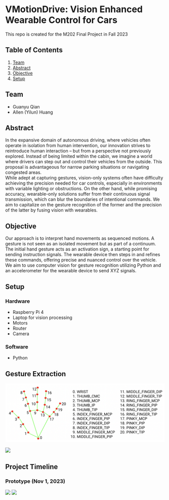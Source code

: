 # VMotionDrive: Vision Enhanced Wearable Control for Cars

This repo is created for the M202 Final Project in Fall 2023

## Table of Contents

1. [Team](#team)
2. [Abstract](#abstract)
3. [Objective](#objective)
4. [Setup](#setup)



## Team

* Guanyu Qian
* Allen (Yilun) Huang

## Abstract

In the expansive domain of autonomous driving, where vehicles often operate in isolation from human intervention, our innovation strives to reintroduce human interaction – but from a perspective not previously explored. Instead of being limited within the cabin, we imagine a world where drivers can step out and control their vehicles from the outside. This proposal is advantageous for narrow parking situations or navigating congested areas.\
While adept at capturing gestures, vision-only systems often have difficulty achieving the precision needed for car controls, especially in environments with variable lighting or obstructions. On the other hand, while promising accuracy, wearable-only solutions suffer from their continuous signal transmission, which can blur the boundaries of intentional commands. We aim to capitalize on the gesture recognition of the former and the precision of the latter by fusing vision with wearables.

## Objective

Our approach is to interpret hand movements as sequenced motions. A gesture is not seen as an isolated movement but as part of a continuum. The initial hand gesture acts as an activation sign, a starting point for sending instruction signals. The wearable device then steps in and refines these commands, offering precise and nuanced control over the vehicle.\
We aim to use computer vision for gesture recognition utilizing Python and an accelerometer for the wearable device to send XYZ signals.


## Setup

### Hardware 

* Raspberry Pi 4
* Laptop for vision processing
* Motors
* Router
* Camera

### Software

* Python

## Gesture Extraction
![](images/gesture_demo.png)

![](images/hand_direction.png)


## Project Timeline

### Prototype (Nov 1, 2023)
![](images/prototype.png)
![](images/1115.jpg)
